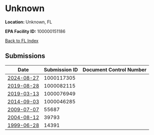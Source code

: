 # Unknown

**Location:** Unknown, FL

**EPA Facility ID:** 100000151186

[Back to FL Index](../../index.md)

## Submissions

| Date | Submission ID | Document Control Number |
|------|--------------|-------------------------|
| [2024-08-27](submissions/1000117305.md) | 1000117305 |  |
| [2019-08-28](submissions/1000082115.md) | 1000082115 |  |
| [2019-03-13](submissions/1000076949.md) | 1000076949 |  |
| [2014-09-03](submissions/1000046285.md) | 1000046285 |  |
| [2009-07-07](submissions/55687.md) | 55687 |  |
| [2004-08-12](submissions/39793.md) | 39793 |  |
| [1999-06-28](submissions/14391.md) | 14391 |  |
